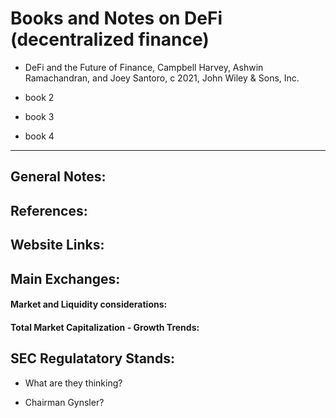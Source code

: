 # Books and Notes on DeFi (decentralized finance)  

 * DeFi and the Future of Finance, Campbell Harvey, Ashwin Ramachandran, and Joey Santoro, c 2021, John Wiley & Sons, Inc.  

 * book 2  

 * book 3 

 * book 4 

----  

## General Notes:  


## References:  


## Website Links:  


## Main Exchanges:  

#### Market and Liquidity considerations:  



#### Total Market Capitalization - Growth Trends: 



## SEC Regulatatory Stands:  

 * What are they thinking?   

 * Chairman Gynsler?  



